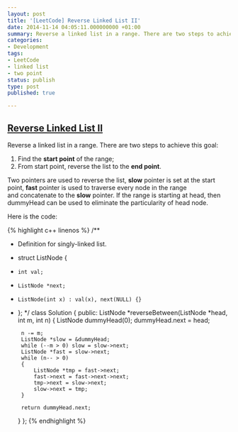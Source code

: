 ```yaml
---
layout: post
title: '[LeetCode] Reverse Linked List II'
date: 2014-11-14 04:05:11.000000000 +01:00
summary: Reverse a linked list in a range. There are two steps to achieve this goal ...
categories:
- Development
tags:
- LeetCode
- linked list
- two point
status: publish
type: post
published: true

---
```

## [Reverse Linked List II](https://oj.leetcode.com/problems/reverse-linked-list-ii/)

Reverse a linked list in a range. There are two steps to achieve this goal:

1.  Find the **start point** of the range;
2.  From start point, reverse the list to the **end point**.

Two pointers are used to reverse the list, **slow** pointer is set at the start point, **fast** pointer is used to traverse every node in the range and concatenate to the **slow** pointer. If the range is starting at head, then dummyHead can be used to eliminate the particularity of head node.

Here is the code:

{% highlight c++ linenos %}
/**
 * Definition for singly-linked list.
 * struct ListNode {
 *     int val;
 *     ListNode *next;
 *     ListNode(int x) : val(x), next(NULL) {}
 * };
 */
class Solution {
public:
    ListNode *reverseBetween(ListNode *head, int m, int n) {
        ListNode dummyHead(0);
        dummyHead.next = head;

        n -= m;
        ListNode *slow = &dummyHead;
        while (--m > 0) slow = slow->next;
        ListNode *fast = slow->next;
        while (n-- > 0)
        {
            ListNode *tmp = fast->next;
            fast->next = fast->next->next;
            tmp->next = slow->next;
            slow->next = tmp;
        }

        return dummyHead.next;
    }
};
{% endhighlight %}